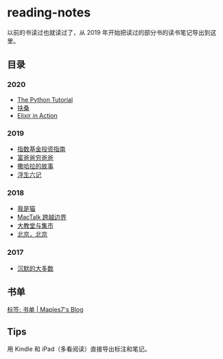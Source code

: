 # reading-notes

以前的书读过也就读过了，从 2019 年开始把读过的部分书的读书笔记导出到这里。

## 目录

### 2020

- [The Python Tutorial](./2020/python-tutorial.md)
- [扶桑](./2020/fu-sang.md)
- [Elixir in Action](./2020/elixir-in-action.md)

### 2019

- [指数基金投资指南](./2019/index-fund-investment.md)
- [富爸爸穷爸爸](./2019/rich-dad-poor-dad.md)
- [撒哈拉的故事](./2019/sahara-story.md)
- [浮生六记](./2019/six-births.md)

### 2018

- [我是猫](./2018/i-am-cat.md)
- [MacTalk 跨越边界](./2018/mactalk-2.md)
- [大教堂与集市](./2018/the-cathedral-the-bazaar.md)
- [北京，北京](./2018/beijing-beijing.md)

### 2017

- [沉默的大多数](./2017/silent-public.md)

## 书单

[标签: 书单 | Maples7's Blog](http://maples7.com/tags/书单/)

## Tips

用 Kindle 和 iPad（多看阅读）直接导出标注和笔记。
